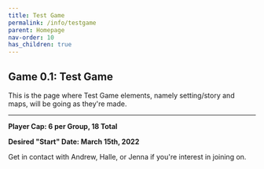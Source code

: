 ```yaml
---
title: Test Game
permalink: /info/testgame
parent: Homepage
nav-order: 10
has_children: true
---
```


## Game 0.1: Test Game

This is the page where Test Game elements, namely setting/story and maps, will be going as they're made.

---

**Player Cap: 6 per Group, 18 Total**

**Desired "Start" Date: March 15th, 2022**

Get in contact with Andrew, Halle, or Jenna if you're interest in joining on.
